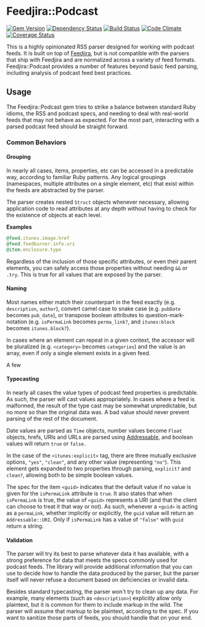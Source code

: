 # Feedjira::Podcast

[![Gem Version](http://img.shields.io/gem/v/feedjira-podcast.svg)](https://rubygems.org/gems/feedjira-podcast)
[![Dependency Status](https://gemnasium.com/scour/feedjira-podcast.svg)](https://gemnasium.com/scour/feedjira-podcast)
[![Build Status](https://travis-ci.org/scour/feedjira-podcast.svg)](https://travis-ci.org/scour/feedjira-podcast)
[![Code Climate](https://codeclimate.com/github/scour/feedjira-podcast/badges/gpa.svg)](https://codeclimate.com/github/scour/feedjira-podcast)
[![Coverage Status](https://coveralls.io/repos/scour/feedjira-podcast/badge.svg?branch=master)](https://coveralls.io/r/scour/feedjira-podcast?branch=master)

This is a highly opinionated RSS parser designed for working with podcast feeds. It is built on top of [Feedjira](http://feedjira.com/), but is not compatible with the parsers that ship with Feedjira and are normalized across a variety of feed formats. Feedjira::Podcast provides a number of features beyond basic feed parsing, including analysis of podcast feed best practices.

## Usage

The Feedjira::Podcast gem tries to strike a balance between standard Ruby idioms, the RSS and podcast specs, and needing to deal with real-world feeds that may not behave as expected. For the most part, interacting with a parsed podcast feed should be straight forward.

### Common Behaviors

#### Grouping

In nearly all cases, items, properties, etc can be accessed in a predictable way, according to familiar Ruby patterns. Any logical groupings (namespaces, multiple attributes on a single element, etc) that exist within the feeds are abstracted by the parser.

The parser creates nested `Struct` objects whenever necessary, allowing application code to read attributes at any depth without having to check for the existence of objects at each level.

**Examples**

```ruby
@feed.itunes.image.href
@feed.feedburner.info.uri
@item.enclosure.type
```

Regardless of the inclusion of those specific attributes, or even their parent elements, you can safely access those properties without needing `&&` or `.try`. This is true for all values that are exposed by the parser.

#### Naming

Most names either match their counterpart in the feed exactly (e.g. `description`, `author`), convert camel case to snake case (e.g. `pubDate` becomes `pub_date`), or transpose boolean attributes to question-mark-notation (e.g. `isPermaLink` becomes `perma_link?`, and `itunes:block` becomes `itunes.block?`).

In cases where an element can repeat in a given context, the accessor will be pluralized (e.g. `<category>` becomes `categories`) and the value is an array, even if only a single element exists in a given feed.

A few

#### Typecasting

In nearly all cases the value types of podcast feed properties is predictable. As such, the parser will cast values appropriately. In cases where a feed is malformed, the result of the type cast may be somewhat unpredictable, but no more so than the original data was. A bad value should never prevent parsing of the rest of the document.

Date values are parsed as `Time` objects, number values become `Float` objects, hrefs, URIs and URLs are parsed using [Addressable](https://github.com/sporkmonger/addressable), and boolean values will return `true` or `false.`

In the case of the `<itunes:explicit>` tag, there are three mutually exclusive options, `"yes"`, `"clean"`, and any other value (representing `"no"`). This element gets expanded to two properties through parsing, `explicit?` and `clean?`, allowing both to be simple boolean values.

The spec for the item `<guid>` indicates that the default value if no value is given for the `isPermaLink` attribute is `true`. It also states that when `isPermaLink` is true, the value of `<guid>` represents a URI (and that the client can choose to treat it that way or not). As such, whenever a `<guid>` is acting as a `permaLink`, whether implicitly or explicitly, the `guid` value will return an `Addressable::URI`. Only if `isPermaLink` has a value of `"false"` with `guid` return a string.

#### Validation

The parser will try its best to parse whatever data it has available, with a strong preference for data that meets the specs commonly used for podcast feeds. The library will provide additional information that you can use to decide how to handle the data produced by the parser, but the parser itself will never refuse a document based on deficiencies or invalid data.

Besides standard typecasting, the parser won't try to clean up any data. For example, many elements (such as `<description>`) explicitly allow only plaintext, but it is common for them to include markup in the wild. The parser will assume that markup to be plaintext, according to the spec. If you want to sanitize those parts of feeds, you should handle that on your end.

